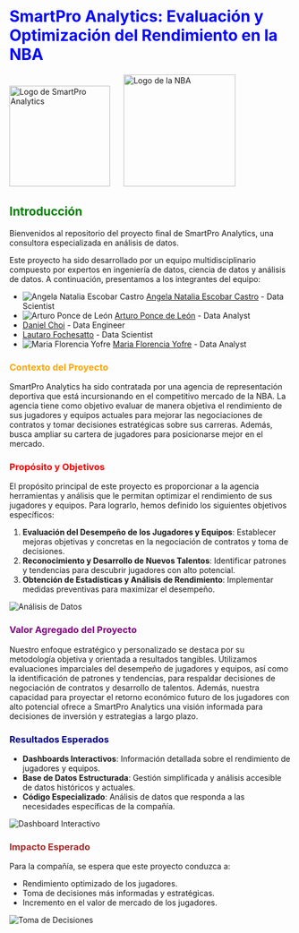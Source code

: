 # <span style="color:blue">SmartPro Analytics: Evaluación y Optimización del Rendimiento en la NBA</span>

<p align="left">
  <img src="https://github.com/Floryofre/SmartPro_Analytics/blob/main/imagenes/Logo_PF.jpg?raw=true" alt="Logo de SmartPro Analytics" width="180" height="180" style="margin-right: 20px;">
  <img src="https://github.com/Floryofre/SmartPro_Analytics/blob/main/imagenes/nba-logo.svg?raw=true" alt="Logo de la NBA" width="200" height="200">
</p>



## <span style="color:green">Introducción</span>

Bienvenidos al repositorio del proyecto final de SmartPro Analytics, una consultora especializada en análisis de datos.

Este proyecto ha sido desarrollado por un equipo multidisciplinario compuesto por expertos en ingeniería de datos, ciencia de datos y análisis de datos. A continuación, presentamos a los integrantes del equipo:

- ![Angela Natalia Escobar Castro](https://github.com/Angela1611.png?size=50) [Angela Natalia Escobar Castro](https://github.com/Angela1611) - Data Scientist
- ![Arturo Ponce de León](https://github.com/arturoplm.png?size=50) [Arturo Ponce de León](https://github.com/arturoplm) - Data Analyst
- [Daniel Choi](https://github.com/dani88i) - Data Engineer
- [Lautaro Fochesatto](https://github.com/LautaroFoche) - Data Scientist
- ![Maria Florencia Yofre](https://github.com/Floryofre.png?size=50) [Maria Florencia Yofre](https://linktr.ee/FloryofreDA) - Data Analyst



### <span style="color:orange">Contexto del Proyecto</span>

SmartPro Analytics ha sido contratada por una agencia de representación deportiva que está incursionando en el competitivo mercado de la NBA. La agencia tiene como objetivo evaluar de manera objetiva el rendimiento de sus jugadores y equipos actuales para mejorar las negociaciones de contratos y tomar decisiones estratégicas sobre sus carreras. Además, busca ampliar su cartera de jugadores para posicionarse mejor en el mercado.

<!--![NBA](https://github.com/Floryofre/SmartPro_Analytics/blob/main/imagenes/nba-logo.svg?raw=true)-->

### <span style="color:red">Propósito y Objetivos</span>

El propósito principal de este proyecto es proporcionar a la agencia herramientas y análisis que le permitan optimizar el rendimiento de sus jugadores y equipos. Para lograrlo, hemos definido los siguientes objetivos específicos:

1. **Evaluación del Desempeño de los Jugadores y Equipos**: Establecer mejoras objetivas y concretas en la negociación de contratos y toma de decisiones.
2. **Reconocimiento y Desarrollo de Nuevos Talentos**: Identificar patrones y tendencias para descubrir jugadores con alto potencial.
3. **Obtención de Estadísticas y Análisis de Rendimiento**: Implementar medidas preventivas para maximizar el desempeño.

![Análisis de Datos](https://miro.medium.com/max/1400/1*XzCkXO2d8k9uLs9bma1PKg.png)  <!-- Coloca aquí la URL de una imagen relacionada con el análisis de datos -->

### <span style="color:purple">Valor Agregado del Proyecto</span>

Nuestro enfoque estratégico y personalizado se destaca por su metodología objetiva y orientada a resultados tangibles. Utilizamos evaluaciones imparciales del desempeño de jugadores y equipos, así como la identificación de patrones y tendencias, para respaldar decisiones de negociación de contratos y desarrollo de talentos. Además, nuestra capacidad para proyectar el retorno económico futuro de los jugadores con alto potencial ofrece a SmartPro Analytics una visión informada para decisiones de inversión y estrategias a largo plazo.

### <span style="color:darkblue">Resultados Esperados</span>

- **Dashboards Interactivos**: Información detallada sobre el rendimiento de jugadores y equipos.
- **Base de Datos Estructurada**: Gestión simplificada y análisis accesible de datos históricos y actuales.
- **Código Especializado**: Análisis de datos que responda a las necesidades específicas de la compañía.

![Dashboard Interactivo](https://www.eazybi.com/wp-content/uploads/dashboard-example-2.jpg)  <!-- Coloca aquí la URL de una imagen de un dashboard interactivo -->

### <span style="color:brown">Impacto Esperado</span>

Para la compañía, se espera que este proyecto conduzca a:

- Rendimiento optimizado de los jugadores.
- Toma de decisiones más informadas y estratégicas.
- Incremento en el valor de mercado de los jugadores.

![Toma de Decisiones](https://miro.medium.com/max/1400/1*ZnBzDDvvoPz6kW1XisS3TA.jpeg)  <!-- Coloca aquí la URL de una imagen relacionada con la toma de decisiones estratégicas -->



